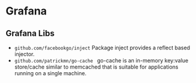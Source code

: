 # Grafana

## Grafana Libs

- `github.com/facebookgo/inject`  Package inject provides a reflect based injector.  
- `github.com/patrickmn/go-cache ` go-cache is an in-memory key:value store/cache similar to memcached that is suitable for applications running on a single machine. 


